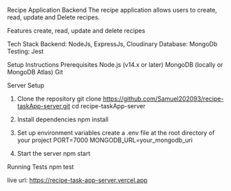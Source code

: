 Recipe Application Backend
The recipe application allows users to create, read, update and Delete recipes.

Features
create, read, update and delete recipes

Tech Stack
Backend: NodeJs, ExpressJs, Cloudinary
Database: MongoDb
Testing: Jest

Setup Instructions
Prerequisites
Node.js (v14.x or later)
MongoDB (locally or MongoDB Atlas)
Git

Server Setup
1. Clone the repository
  git clone https://github.com/Samuel202093/recipe-taskApp-server.git
  cd recipe-taskApp-server

2. Install dependencies
   npm install

3. Set up environment variables
   create a .env file at the root directory of your project
   PORT=7000
    MONGODB_URL=your_mongodb_uri

4. Start the server
   npm start

Running Tests
  npm test

live url: https://recipe-task-app-server.vercel.app


